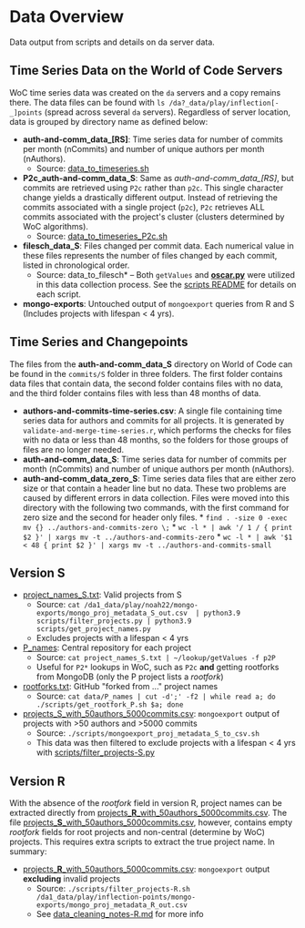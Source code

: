 # Data Overview

Data output from scripts and details on da server data.

## Time Series Data on the World of Code Servers

WoC time series data was created on the `da` servers and a copy remains there. The data files can be found with `ls /da?_data/play/inflection[-_]points` (spread across several `da` servers). Regardless of server location, data is grouped by directory name as defined below:

- **auth-and-comm_data_[RS]**: Time series data for number of commits per month (nCommits) and number of unique authors per month (nAuthors).
    - Source: [data_to_timeseries.sh](../scripts/data_to_timeseries.sh) 
- **P2c_auth-and-comm_data_S**: Same as *auth-and-comm_data_[RS]*, but commits are retrieved using `P2c` rather than `p2c`. This single character change yields a drastically different output. Instead of retrieving the commits associated with a single project (`p2c`), `P2c` retrieves ALL commits associated with the project's cluster (clusters determined by WoC algorithms). 
  - Source: [data_to_timeseries_P2c.sh](../scripts/data_to_timeseries_P2c.sh)
- **filesch_data_S**: Files changed per commit data. Each numerical value in these files represents the number of files changed by each commit, listed in chronological order.
  - Source: data_to_filesch* – Both `getValues` and __[oscar.py](https://github.com/ssc-oscar/oscar.py)__ were utilized in this data collection process. See the [scripts README](../scripts/README.md) for details on each script.
- **mongo-exports**: Untouched output of `mongoexport` queries from R and S (Includes projects with lifespan < 4 yrs).

## Time Series and Changepoints

The files from the **auth-and-comm_data_S** directory on World of Code can be found in the `commits/S` folder in three folders. The first folder contains data files that contain data, the second folder contains files with no data, and the third folder contains files with less than 48 months of data.

- **authors-and-commits-time-series.csv**: A single file containing time series data for authors and commits for all projects. It is generated by `validate-and-merge-time-series.r`, which performs the checks for files with no data or less than 48 months, so the folders for those groups of files are no longer needed.
- **auth-and-comm_data_S**: Time series data for number of commits per month (nCommits) and number of unique authors per month (nAuthors).
- **auth-and-comm_data_zero_S**: Time series data files that are either zero size or that contain a header line but no data. These two problems are caused by different errors in data collection. Files were moved into this directory with the following two commands, with the first command for zero size and the second for header only files.
      * `find . -size 0 -exec mv {} ../authors-and-commits-zero \;`
      * `wc -l * | awk '/ 1 / { print $2 }' | xargs mv -t ../authors-and-commits-zero`
      * `wc -l * | awk '$1 < 48 { print $2 }' | xargs mv -t ../authors-and-commits-small`

## Version S

- [project_names_S.txt](project_names_S.txt): Valid projects from S
  - Source: `cat /da1_data/play/noah22/mongo-exports/mongo_proj_metadata_S_out.csv  | python3.9 scripts/filter_projects.py | python3.9 scripts/get_project_names.py`
  - Excludes projects with a lifespan < 4 yrs
- [P_names](P_names): Central repository for each project
  - Source: `cat project_names_S.txt | ~/lookup/getValues -f p2P`
  - Useful for `P2*` lookups in WoC, such as `P2c` **and** getting rootforks from MongoDB (only the P project lists a _rootfork_)
- [rootforks.txt](rootforks.txt): GitHub "forked from ..." project names
  - Source: `cat data/P_names | cut -d';' -f2 | while read a; do ./scripts/get_rootfork_P.sh $a; done`
- [projects_S_with_50authors_5000commits.csv](projects_S_with_50authors_5000commits.csv): `mongoexport` output of projects with >50 authors and >5000 commits
  - Source: `./scripts/mongoexport_proj_metadata_S_to_csv.sh `
  - This data was then filtered to exclude projects with a lifespan < 4 yrs with [scripts/filter_projects-S.py](../scripts/filter_projects-S.py) 

## Version R

With the absence of the *rootfork* field in version R, project names can be extracted directly from [projects\_**R**\_with_50authors_5000commits.csv](projects_R_with_50authors_5000commits.csv). The file [projects\_**S**\_with_50authors_5000commits.csv](projects_S_with_50authors_5000commits.csv), however, contains empty _rootfork_ fields for root projects and non-central (determine by WoC) projects. This requires extra scripts to extract the true project name. In summary:

- [projects\_**R**\_with_50authors_5000commits.csv](projects_R_with_50authors_5000commits.csv): `mongoexport` output **excluding** invalid projects
  - Source: `./scripts/filter_projects-R.sh /da1_data/play/inflection-points/mongo-exports/mongo_proj_metadata_R_out.csv`
  - See [data_cleaning_notes-R.md](data_cleaning_notes-R.md) for more info
